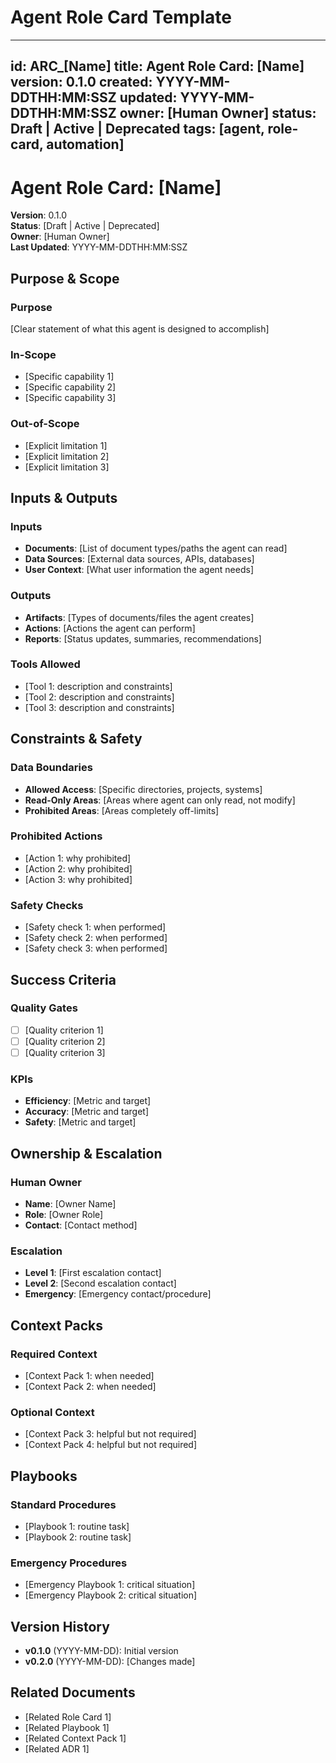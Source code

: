 # Agent Role Card Template

---
id: ARC_[Name]
title: Agent Role Card: [Name]
version: 0.1.0
created: YYYY-MM-DDTHH:MM:SSZ
updated: YYYY-MM-DDTHH:MM:SSZ
owner: [Human Owner]
status: Draft | Active | Deprecated
tags: [agent, role-card, automation]
---

# Agent Role Card: [Name]

**Version**: 0.1.0  
**Status**: [Draft | Active | Deprecated]  
**Owner**: [Human Owner]  
**Last Updated**: YYYY-MM-DDTHH:MM:SSZ

## Purpose & Scope

### Purpose

[Clear statement of what this agent is designed to accomplish]

### In-Scope

- [Specific capability 1]
- [Specific capability 2]
- [Specific capability 3]

### Out-of-Scope

- [Explicit limitation 1]
- [Explicit limitation 2]
- [Explicit limitation 3]

## Inputs & Outputs

### Inputs

- **Documents**: [List of document types/paths the agent can read]
- **Data Sources**: [External data sources, APIs, databases]
- **User Context**: [What user information the agent needs]

### Outputs

- **Artifacts**: [Types of documents/files the agent creates]
- **Actions**: [Actions the agent can perform]
- **Reports**: [Status updates, summaries, recommendations]

### Tools Allowed

- [Tool 1: description and constraints]
- [Tool 2: description and constraints]
- [Tool 3: description and constraints]

## Constraints & Safety

### Data Boundaries

- **Allowed Access**: [Specific directories, projects, systems]
- **Read-Only Areas**: [Areas where agent can only read, not modify]
- **Prohibited Areas**: [Areas completely off-limits]

### Prohibited Actions

- [Action 1: why prohibited]
- [Action 2: why prohibited]
- [Action 3: why prohibited]

### Safety Checks

- [Safety check 1: when performed]
- [Safety check 2: when performed]
- [Safety check 3: when performed]

## Success Criteria

### Quality Gates

- [ ] [Quality criterion 1]
- [ ] [Quality criterion 2]
- [ ] [Quality criterion 3]

### KPIs

- **Efficiency**: [Metric and target]
- **Accuracy**: [Metric and target]
- **Safety**: [Metric and target]

## Ownership & Escalation

### Human Owner

- **Name**: [Owner Name]
- **Role**: [Owner Role]
- **Contact**: [Contact method]

### Escalation

- **Level 1**: [First escalation contact]
- **Level 2**: [Second escalation contact]
- **Emergency**: [Emergency contact/procedure]

## Context Packs

### Required Context

- [Context Pack 1: when needed]
- [Context Pack 2: when needed]

### Optional Context

- [Context Pack 3: helpful but not required]
- [Context Pack 4: helpful but not required]

## Playbooks

### Standard Procedures

- [Playbook 1: routine task]
- [Playbook 2: routine task]

### Emergency Procedures

- [Emergency Playbook 1: critical situation]
- [Emergency Playbook 2: critical situation]

## Version History

- **v0.1.0** (YYYY-MM-DD): Initial version
- **v0.2.0** (YYYY-MM-DD): [Changes made]

## Related Documents

- [Related Role Card 1]
- [Related Playbook 1]
- [Related Context Pack 1]
- [Related ADR 1]